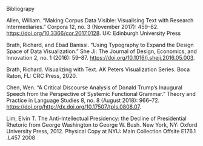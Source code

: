 

Bibliograpy

Allen, William. “Making Corpus Data Visible: Visualising Text with Research Intermediaries.” Corpora 12, no. 3 (November 2017): 459–82. https://doi.org/10.3366/cor.2017.0128. UK: Edinburgh University Press

Brath, Richard, and Ebad Banissi. “Using Typography to Expand the Design Space of Data Visualization.” She Ji: The Journal of Design, Economics, and Innovation 2, no. 1 (2016): 59–87. https://doi.org/10.1016/j.sheji.2016.05.003.

Brath, Richard. Visualizing with Text. AK Peters Visualization Series. Boca Raton, FL: CRC Press, 2020.

Chen, Wen. “A Critical Discourse Analysis of Donald Trump’s Inaugural Speech from the Perspective of Systemic Functional Grammar.” Theory and Practice in Language Studies 8, no. 8 (August 2018): 966–72. https://doi.org/http://dx.doi.org/10.17507/tpls.0808.07.

Lim, Elvin T. The Anti-Intellectual Presidency: the Decline of Presidential Rhetoric from George Washington to George W. Bush. New York, NY: Oxford University Press, 2012. Physical Copy at NYU: Main Collection Offsite E176.1 .L457 2008
